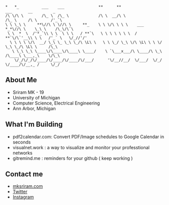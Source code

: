 ```ascii
*   *_          ___    ___               **      **                 ___       __         _             
/\ \/\ \        /\_ \  /\_ \             /\ \  __/\ \               /\_ \     /\ \      /'_`\           
\ \ \_\ \     **\//\ \ \//\ \     **_    \ \ \/\ \ \ \    ___   *_*\//\ \    \_\ \    /\_\/\`\         
 \ \  *  \  /'*_`\\ \ \  \ \ \   / **`\   \ \ \ \ \ \ \  / **`\/\`'__\\ \ \   /'_` \   \/_//'/'         
  \ \ \ \ \/\  __/ \_\ \_ \_\ \_/\ \L\ \   \ \ \_/ \_\ \/\ \L\ \ \ \/  \_\ \_/\ \L\ \     /\_\          
   \ \_\ \_\ \____\/\____\/\____\ \____/    \ `\___x___/\ \____/\ \_\  /\____\ \___,_\    \/\_\         
    \/_/\/_/\/____/\/____/\/____/\/___/      '\/__//__/  \/___/  \/_/  \/____/\/__,_ /     \/_/         
```

## About Me
- Sriram MK - 19
- University of Michigan
- Computer Science, Electrical Engineering
- Ann Arbor, Michigan

## What I'm Building
- pdf2calendar.com: Convert PDF/Image schedules to Google Calendar in seconds
- visualnet.work : a way to visualize and monitor your professtional networks
- gitremind.me : reminders for your github ( keep working ) 

## Contact me
- [mksriram.com](https://www.mksriram.com)
- [Twitter](https://x.com/mk_sriram6)
- [Instagram](https://instagram.com/themksriram)
